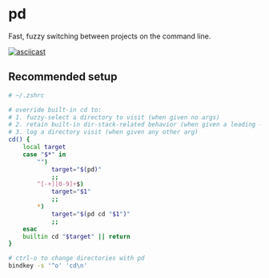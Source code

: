 pd
==

Fast, fuzzy switching between projects on the command line.

[![asciicast][ascii-svg]][ascii]

Recommended setup
-----------------

```sh
# ~/.zshrc

# override built-in cd to:
# 1. fuzzy-select a directory to visit (when given no args)
# 2. retain built-in dir-stack-related behavior (when given a leading -/+ numeric arg)
# 3. log a directory visit (when given any other arg)
cd() {
    local target
    case "$*" in
        "")
            target="$(pd)"
            ;;
        ^[-+][0-9]+$)
            target="$1"
            ;;
        *)
            target="$(pd cd "$1")"
            ;;
    esac
    builtin cd "$target" || return
}

# ctrl-o to change directories with pd
bindkey -s '^o' 'cd\n'
```

[ascii-svg]: https://asciinema.org/a/sqrGsf4drptaOyU6UUaJ4OSgN.svg
[ascii]: https://asciinema.org/a/sqrGsf4drptaOyU6UUaJ4OSgN

